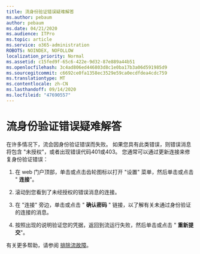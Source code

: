 ```yaml
---
title: 流身份验证错误疑难解答
ms.author: pebaum
author: pebaum
ms.date: 04/21/2020
ms.audience: ITPro
ms.topic: article
ms.service: o365-administration
ROBOTS: NOINDEX, NOFOLLOW
localization_priority: Normal
ms.assetid: c15fed9f-65c6-422e-9d32-87e889a44b51
ms.openlocfilehash: 3c4ad806ed446803d8c1e0ba17b3a06d591985d9
ms.sourcegitcommit: c6692ce0fa1358ec3529e59ca0ecdfdea4cdc759
ms.translationtype: MT
ms.contentlocale: zh-CN
ms.lasthandoff: 09/14/2020
ms.locfileid: "47690557"
---
```

# <a name="troubleshoot-flow-authentication-errors"></a>流身份验证错误疑难解答

在许多情况下，流会因身份验证错误而失败。 如果您具有此类错误，则错误消息将包含 "未授权"，或者出现错误代码401或403。 您通常可以通过更新连接来修复身份验证错误：
  
1. 在 web 门户顶部，单击或点击齿轮图标以打开 "设置" 菜单，然后单击或点击 " **连接**"。
    
2. 滚动到您看到了未经授权的错误消息的连接。
    
3. 在 "连接" 旁边，单击或点击 " **确认密码** " 链接，以了解有关未通过身份验证的连接的消息。 
    
4. 按照出现的说明验证您的凭据，返回到流运行失败，然后单击或点击 " **重新提交**"。
    
有关更多帮助，请参阅 [排除流故障](https://go.microsoft.com/fwlink/?linkid=872110)。
  

